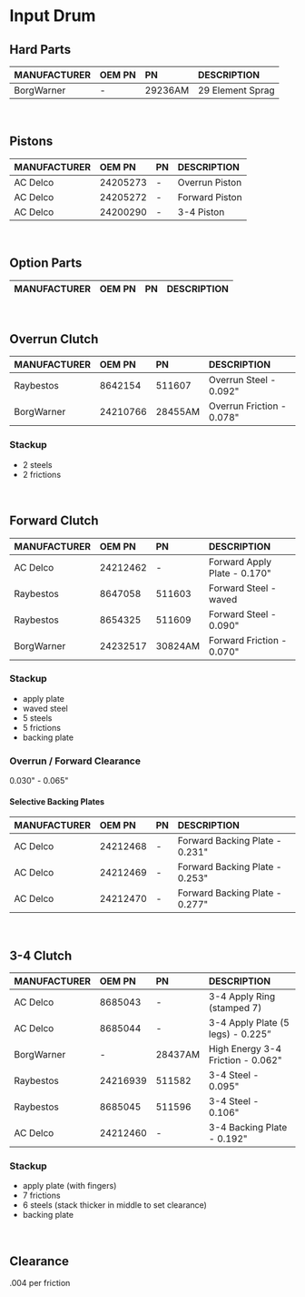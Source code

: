 # Input Drum

## Hard Parts

| MANUFACTURER | OEM PN | PN | DESCRIPTION |
| :- | :- | :- | :- |
| BorgWarner | - | 29236AM | 29 Element Sprag |


&nbsp;

## Pistons

| MANUFACTURER | OEM PN | PN | DESCRIPTION |
| :- | :- | :- | :- |
| AC Delco | 24205273 | - | Overrun Piston |
| AC Delco | 24205272 | - | Forward Piston |
| AC Delco | 24200290 | - | 3-4 Piston |

&nbsp;

## Option Parts

| MANUFACTURER | OEM PN | PN | DESCRIPTION |
| :- | :- | :- | :- |

&nbsp;

## Overrun Clutch

| MANUFACTURER | OEM PN | PN | DESCRIPTION |
| :- | :- | :- | :- |
| Raybestos | 8642154 | 511607 | Overrun Steel - 0.092" |
| BorgWarner | 24210766 | 28455AM | Overrun Friction - 0.078" |

### Stackup

- 2 steels
- 2 frictions

&nbsp;

## Forward Clutch

| MANUFACTURER | OEM PN | PN | DESCRIPTION |
| :- | :- | :- | :- |
| AC Delco | 24212462 | - | Forward Apply Plate - 0.170" |
| Raybestos | 8647058 | 511603 | Forward Steel - waved |
| Raybestos | 8654325 | 511609 | Forward Steel - 0.090" |
| BorgWarner | 24232517 | 30824AM | Forward Friction - 0.070" |

### Stackup

- apply plate
- waved steel
- 5 steels
- 5 frictions
- backing plate

### Overrun / Forward Clearance

0.030" - 0.065"

#### Selective Backing Plates

| MANUFACTURER | OEM PN | PN | DESCRIPTION |
| :- | :- | :- | :- |
| AC Delco | 24212468 | - | Forward Backing Plate - 0.231" |
| AC Delco | 24212469 | - | Forward Backing Plate - 0.253" |
| AC Delco | 24212470 | - | Forward Backing Plate - 0.277" |

&nbsp;

## 3-4 Clutch

| MANUFACTURER | OEM PN | PN | DESCRIPTION |
| :- | :- | :- | :- |
| AC Delco | 8685043 | - | 3-4 Apply Ring (stamped 7) |
| AC Delco | 8685044 | - | 3-4 Apply Plate (5 legs) - 0.225” |
| BorgWarner | - | 28437AM | High Energy 3-4 Friction - 0.062" |
| Raybestos | 24216939 | 511582 | 3-4 Steel - 0.095" |
| Raybestos | 8685045 | 511596 | 3-4 Steel - 0.106" |
| AC Delco | 24212460 | - | 3-4 Backing Plate - 0.192" |

### Stackup

- apply plate (with fingers)
- 7 frictions
- 6 steels (stack thicker in middle to set clearance)
- backing plate

&nbsp;

## Clearance

.004 per friction
